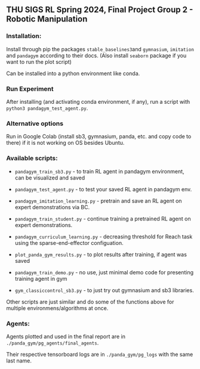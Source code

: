 ## THU SIGS RL Spring 2024, Final Project Group 2 - Robotic Manipulation

### Installation:

Install through pip the packages `stable_baselines3`and `gymnasium`, `imitation` and `pandagym` according to their docs. (Also install `seaborn` package if you want to run the plot script)

Can be installed into a python environment like conda.


### Run Experiment

After installing (and activating conda environment, if any), run a script with `python3 pandagym_test_agent.py`.

### Alternative options

Run in Google Colab (install sb3, gymnasium, panda, etc. and copy code to there) if it is not working on OS besides Ubuntu.


### Available scripts:

- `pandagym_train_sb3.py` - to train RL agent in pandagym environment, can be visualized and saved

- `pandagym_test_agent.py` - to test your saved RL agent in pandagym env.

- `pandagym_imitation_learning.py` - pretrain and save an RL agent on expert demonstrations via BC.

- `pandagym_train_student.py` - continue training a pretrained RL agent on expert demonstrations.

- `pandagym_curriculum_learning.py` - decreasing threshold for Reach task using the sparse-end-effector configuation.

- `plot_panda_gym_results.py` - to plot results after training, if agent was saved

- `pandagym_train_demo.py` - no use, just minimal demo code for presenting training agent in gym

- `gym_classiccontrol_sb3.py` - to just try out gymnasium and sb3 libraries.


Other scripts are just similar and do some of the functions above for multiple environmens/algorithms at once.


### Agents:

Agents plotted and used in the final report are in `./panda_gym/pg_agents/final_agents`.

Their respective tensorboard logs are in `./panda_gym/pg_logs` with the same last name.



